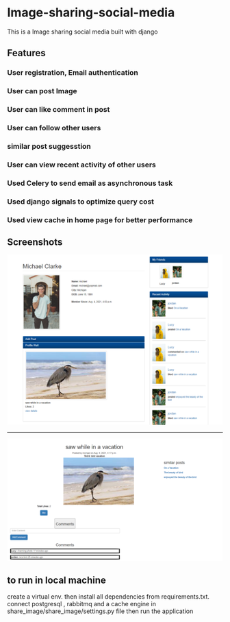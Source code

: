 # Image-sharing-social-media
This is a Image sharing social media built with django 
 
## Features 

###   User registration, Email authentication
###   User can post Image  
###   User can like comment in post 
###   User can follow other users  
###   similar post suggesstion 
###   User can view recent activity of other users  
###   Used Celery to send email as asynchronous  task 
###   Used django signals to optimize query cost
###   Used view cache in home page for better performance


## Screenshots

![](demo_image/user_profile.png)

---
![](demo_image/post_page.png)


## to run  in local  machine 

create a virtual env. then install all dependencies from requirements.txt.
connect postgresql  , rabbitmq and a cache engine in share_image/share_image/settings.py file 
then run the application 
 

